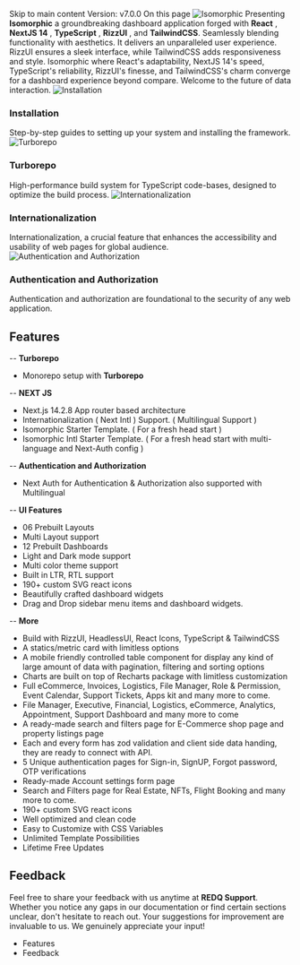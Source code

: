 Skip to main content
Version: v7.0.0
On this page
![Isomorphic](https://isomorphic-doc.vercel.app/images/banner.png)
Presenting **Isomorphic** a groundbreaking dashboard application forged with **React** , **NextJS 14** , **TypeScript** , **RizzUI** , and **TailwindCSS**. Seamlessly blending functionality with aesthetics. It delivers an unparalleled user experience. RizzUI ensures a sleek interface, while TailwindCSS adds responsiveness and style. Isomorphic where React's adaptability, NextJS 14's speed, TypeScript's reliability, RizzUI's finesse, and TailwindCSS's charm converge for a dashboard experience beyond compare. Welcome to the future of data interaction.
![Installation](https://isomorphic-doc.vercel.app/images/installation.svg)
### Installation
Step-by-step guides to setting up your system and installing the framework.
![Turborepo](https://isomorphic-doc.vercel.app/images/features.svg)
### Turborepo
High-performance build system for TypeScript code-bases, designed to optimize the build process.
![Internationalization](https://isomorphic-doc.vercel.app/images/multilang.svg)
### Internationalization
Internationalization, a crucial feature that enhances the accessibility and usability of web pages for global audience.
![Authentication and Authorization](https://isomorphic-doc.vercel.app/images/authentication.svg)
### Authentication and Authorization
Authentication and authorization are foundational to the security of any web application.
## Features​
-- **Turborepo**
  * Monorepo setup with **Turborepo**


-- **NEXT JS**
  * Next.js 14.2.8 App router based architecture
  * Internationalization ( Next Intl ) Support. ( Multilingual Support )
  * Isomorphic Starter Template. ( For a fresh head start )
  * Isomorphic Intl Starter Template. ( For a fresh head start with multi-language and Next-Auth config )


-- **Authentication and Authorization**
  * Next Auth for Authentication & Authorization also supported with Multilingual


-- **UI Features**
  * 06 Prebuilt Layouts
  * Multi Layout support
  * 12 Prebuilt Dashboards
  * Light and Dark mode support
  * Multi color theme support
  * Built in LTR, RTL support
  * 190+ custom SVG react icons
  * Beautifully crafted dashboard widgets
  * Drag and Drop sidebar menu items and dashboard widgets.


-- **More**
  * Build with RizzUI, HeadlessUI, React Icons, TypeScript & TailwindCSS
  * A statics/metric card with limitless options
  * A mobile friendly controlled table component for display any kind of large amount of data with pagination, filtering and sorting options
  * Charts are built on top of Recharts package with limitless customization
  * Full eCommerce, Invoices, Logistics, File Manager, Role & Permission, Event Calendar, Support Tickets, Apps kit and many more to come.
  * File Manager, Executive, Financial, Logistics, eCommerce, Analytics, Appointment, Support Dashboard and many more to come
  * A ready-made search and filters page for E-Commerce shop page and property listings page
  * Each and every form has zod validation and client side data handing, they are ready to connect with API.
  * 5 Unique authentication pages for Sign-in, SignUP, Forgot password, OTP verifications
  * Ready-made Account settings form page
  * Search and Filters page for Real Estate, NFTs, Flight Booking and many more to come.
  * 190+ custom SVG react icons
  * Well optimized and clean code
  * Easy to Customize with CSS Variables
  * Unlimited Template Possibilities
  * Lifetime Free Updates


## Feedback​
Feel free to share your feedback with us anytime at **REDQ Support**. Whether you notice any gaps in our documentation or find certain sections unclear, don't hesitate to reach out. Your suggestions for improvement are invaluable to us. We genuinely appreciate your input!
  * Features
  * Feedback


